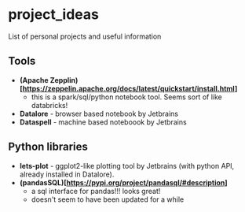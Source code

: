# project_ideas
List of personal projects and useful information

## Tools
- **(Apache Zepplin)[https://zeppelin.apache.org/docs/latest/quickstart/install.html]**
  - this is a spark/sql/python notebook tool. Seems sort of like databricks!
- **Datalore** - browser based notebook by Jetbrains
- **Dataspell** - machine based noteboook by Jetbrains

## Python libraries
- **lets-plot** - ggplot2-like plotting tool by Jetbrains (with python API, already installed in Datalore).
- **(pandasSQL)[https://pypi.org/project/pandasql/#description]** 
  - a sql interface for pandas!!! looks great!
  - doesn't seem to have been updated for a while
